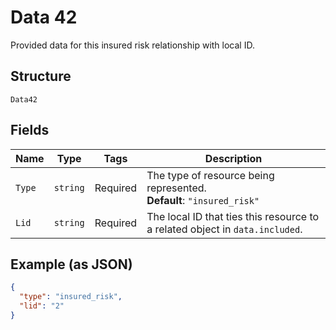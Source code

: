 
# Data 42

Provided data for this insured risk relationship with local ID.

## Structure

`Data42`

## Fields

| Name | Type | Tags | Description |
|  --- | --- | --- | --- |
| `Type` | `string` | Required | The type of resource being represented.<br>**Default**: `"insured_risk"` |
| `Lid` | `string` | Required | The local ID that ties this resource to a related object in `data.included`. |

## Example (as JSON)

```json
{
  "type": "insured_risk",
  "lid": "2"
}
```

